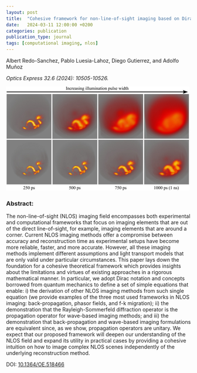 ```yaml
---
layout: post
title:  "Cohesive framework for non-line-of-sight imaging based on Dirac notation"
date:   2024-03-11 12:00:00 +0200
categories: publication
publication_type: journal
tags: [computational imaging, nlos]
---
```


Albert Redo-Sanchez, Pablo Luesia-Lahoz, Diego Gutierrez, and Adolfo Muñoz

*Optics Express 32.6 (2024): 10505-10526.*

![teaser](/images/2024-03-11-Cohesive_framework_for_non-line-of-sight_imaging_based_on_Dirac_notation.jpg)

### Abstract:
The non-line-of-sight (NLOS) imaging field encompasses both experimental and computational frameworks that focus on imaging elements that are out of the direct line-of-sight, for example, imaging elements that are around a corner. Current NLOS imaging methods offer a compromise between accuracy and reconstruction time as experimental setups have become more reliable, faster, and more accurate. However, all these imaging methods implement different assumptions and light transport models that are only valid under particular circumstances. This paper lays down the foundation for a cohesive theoretical framework which provides insights about the limitations and virtues of existing approaches in a rigorous mathematical manner. In particular, we adopt Dirac notation and concepts borrowed from quantum mechanics to define a set of simple equations that enable: i) the derivation of other NLOS imaging methods from such single equation (we provide examples of the three most used frameworks in NLOS imaging: back-propagation, phasor fields, and f-k migration); ii) the demonstration that the Rayleigh-Sommerfeld diffraction operator is the propagation operator for wave-based imaging methods; and iii) the demonstration that back-propagation and wave-based imaging formulations are equivalent since, as we show, propagation operators are unitary. We expect that our proposed framework will deepen our understanding of the NLOS field and expand its utility in practical cases by providing a cohesive intuition on how to image complex NLOS scenes independently of the underlying reconstruction method.

DOI: [10.1364/OE.518466](https://doi.org/10.1364/OE.518466)